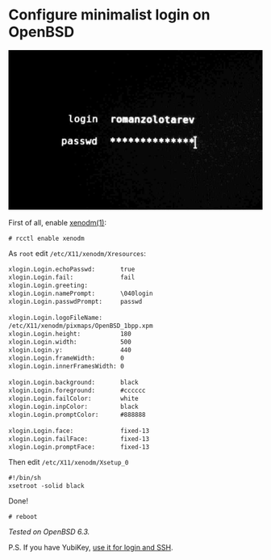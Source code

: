 # Configure minimalist login on OpenBSD

![login screen](/openbsd/login.jpeg)

First of all, enable [xenodm(1)](http://man.openbsd.org/xenodm.1):

    # rcctl enable xenodm

As `root` edit `/etc/X11/xenodm/Xresources`:

    xlogin.Login.echoPasswd:       true
    xlogin.Login.fail:             fail
    xlogin.Login.greeting:
    xlogin.Login.namePrompt:       \040login
    xlogin.Login.passwdPrompt:     passwd

    xlogin.Login.logoFileName:     /etc/X11/xenodm/pixmaps/OpenBSD_1bpp.xpm
    xlogin.Login.height:           180
    xlogin.Login.width:            500
    xlogin.Login.y:                440
    xlogin.Login.frameWidth:       0
    xlogin.Login.innerFramesWidth: 0

    xlogin.Login.background:       black
    xlogin.Login.foreground:       #cccccc
    xlogin.Login.failColor:        white
    xlogin.Login.inpColor:         black
    xlogin.Login.promptColor:      #888888

    xlogin.Login.face:             fixed-13
    xlogin.Login.failFace:         fixed-13
    xlogin.Login.promptFace:       fixed-13

Then edit `/etc/X11/xenodm/Xsetup_0`

    #!/bin/sh
    xsetroot -solid black

Done!

    # reboot

_Tested on OpenBSD 6.3._

P.S. If you have YubiKey, [use it for login and SSH](/openbsd/yubikey.html).
